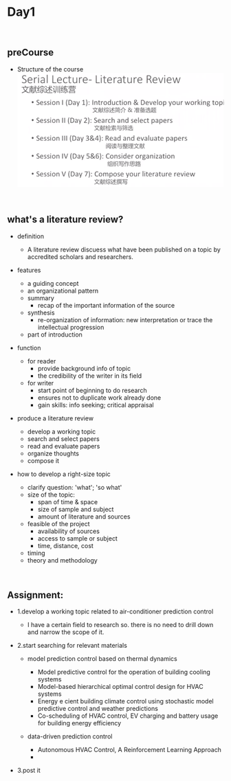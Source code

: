# Day1
</br>

## preCourse
- Structure of the course
</br>![alt text](../images/preCourse.jpg)
</br>

## what's a literature review?
- definition
	- A literature review discuess what have been published on a topic by accredited scholars and researchers.

- features
	- a guiding concept
	- an organizational pattern
	- summary
		- recap of the important information of the source
	- synthesis
		- re-organization of information: new interpretation or trace the intellectual progression
	- part of introduction

- function
	- for reader
		- provide background info of topic
		- the credibility of the writer in its field
	- for writer
		- start point of beginning to do research 
		- ensures not to duplicate work already done
		- gain skills: info seeking; critical appraisal

- produce a literature review
	- develop a working topic
	- search  and select papers
	- read and evaluate papers
	- organize thoughts
	- compose it

- how to develop a right-size topic
	- clarify question: 'what'; 'so what'
	- size of the topic: 
		- span of time & space
		- size of sample and subject
		- amount of literature and sources
	- feasible of the project
		- availability of sources
		- access to sample or subject
		- time, distance, cost
	- timing
	- theory and methodology

</br>

## Assignment: 

- 1.develop a working topic related to air-conditioner prediction control
	- I have a certain field to research so. there is no need to drill down and narrow the scope of it.

- 2.start searching for relevant materials
	- model prediction control based on thermal dynamics
		- Model predictive control for the operation of building cooling systems
		- Model-based hierarchical optimal control design for HVAC systems
		- Energy e cient building climate control using stochastic model predictive control and weather predictions
		- Co-scheduling of HVAC control, EV charging and battery usage for building energy efficiency
	
	- data-driven prediction control
		- Autonomous HVAC Control, A Reinforcement Learning Approach
		- 

- 3.post it
